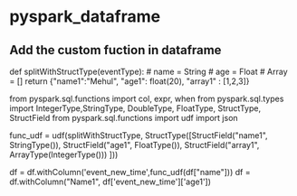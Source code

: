 # pyspark_dataframe

## Add the custom fuction in dataframe

def splitWithStructType(eventType):
    # name = String
    # age = Float
    # Array = []
    return {"name1":"Mehul", "age1": float(20), "array1" : [1,2,3]}
    
from pyspark.sql.functions import col, expr, when
from pyspark.sql.types import IntegerType,StringType, DoubleType, FloatType, StructType, StructField
from pyspark.sql.functions import udf
import json


func_udf = udf(splitWithStructType, StructType([StructField("name1", StringType()),
                                                 StructField("age1", FloatType()),
                                                 StructField("array1", ArrayType(IntegerType()))
                                                 ]))
                                                 
df = df.withColumn('event_new_time',func_udf(df["name"]))
df = df.withColumn("Name1", df['event_new_time']['age1'])
